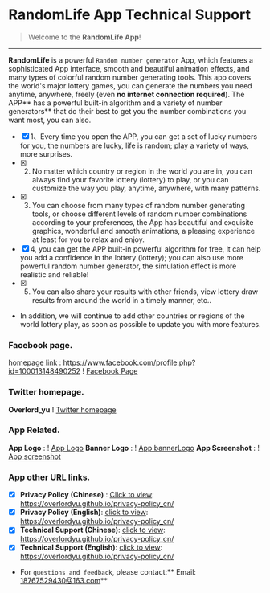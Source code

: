 # RandomLife App Technical Support
> Welcome to the **RandomLife App**!
---
**RandomLife** is a powerful `Random number generator` App, which features a sophisticated App interface, smooth and beautiful animation effects, and many types of colorful random number generating tools. This app covers the world's major lottery games, you can generate the numbers you need anytime, anywhere, freely (even **no internet connection required**). The APP** has a powerful built-in algorithm and a variety of number generators** that do their best to get you the number combinations you want most, you can also.
- [x] 1、Every time you open the APP, you can get a set of lucky numbers for you, the numbers are lucky, life is random; play a variety of ways, more surprises.
- [x] 2. No matter which country or region in the world you are in, you can always find your favorite lottery (lottery) to play, or you can customize the way you play, anytime, anywhere, with many patterns.
- [x] 3. You can choose from many types of random number generating tools, or choose different levels of random number combinations according to your preferences, the App has beautiful and exquisite graphics, wonderful and smooth animations, a pleasing experience at least for you to relax and enjoy.
- [x] 4, you can get the APP built-in powerful algorithm for free, it can help you add a confidence in the lottery (lottery); you can also use more powerful random number generator, the simulation effect is more realistic and reliable!
- [x] 5. You can also share your results with other friends, view lottery draw results from around the world in a timely manner, etc..
- In addition, we will continue to add other countries or regions of the world lottery play, as soon as possible to update you with more features.

### Facebook page.
[homepage link](https://www.facebook.com/profile.php?id=100013148490252) : https://www.facebook.com/profile.php?id=100013148490252
! [Facebook Page](https://raw.githubusercontent.com/overlordyu/support_cn/main/Facebook.jpg)

### Twitter homepage.
**Overlord_yu** ! [Twitter homepage](https://raw.githubusercontent.com/overlordyu/support_cn/main/twitter.jpg)

### App Related.
**App Logo** : ! [App Logo](https://raw.githubusercontent.com/overlordyu/support_cn/main/appLogo_clear.png)
**Banner Logo** : ! [App bannerLogo](https://raw.githubusercontent.com/overlordyu/support_cn/main/appLogo_bannerClear.png)
**App Screenshot** : ! [App screenshot](https://raw.githubusercontent.com/overlordyu/support_cn/main/%E6%88%AA%E5%9B%BE%E5%90%88%E5%B9%B6.png)

### App other URL links.
- [x] **Privacy Policy (Chinese)** : [Click to view](https://overlordyu.github.io/privacy-policy_cn/): https://overlordyu.github.io/privacy-policy_cn/
- [x] **Privacy Policy (English)**: [click to view](https://overlordyu.github.io/privacy-policy_en/): https://overlordyu.github.io/privacy-policy_cn/
- [x] **Technical Support (Chinese)**: [click to view](https://overlordyu.github.io/support_cn/): https://overlordyu.github.io/privacy-policy_cn/
- [x] **Technical Support (English)**: [click to view](https://overlordyu.github.io/support_en/): https://overlordyu.github.io/privacy-policy_cn/

- For `questions and feedback`, please contact:** Email: 18767529430@163.com**
